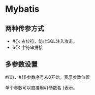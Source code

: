 # Mybatis

## 

## **两种传参方式**

* \#{}: 占位符，防止SQL注入攻击。
* ${}: 字符串拼接

## 多参数设置

\#{0}，\#{1}参数序号从0开始。表示参数位置

单个参数可以直接用\#{参数名 }表示。


